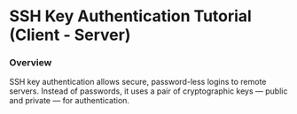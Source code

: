 # SSH Key Authentication Tutorial (Client - Server)

### Overview
SSH key authentication allows secure, password-less logins to remote servers. Instead of passwords, it uses a pair of cryptographic keys — public and private — for authentication.